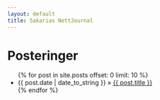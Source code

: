 ```yaml
---
layout: default
title: Sakarias NettJournal
---
```


<div id="home">
	<h1 class="post_title">Posteringer</h1>
	<ul class="posts">
	{% for post in site.posts offset: 0 limit: 10 %}
		<li><span>{{ post.date | date_to_string }}</span> &raquo; <a href="{{ post.url }}">{{ post.title }}</a></li>
	{% endfor %}
	</ul>
</div>
